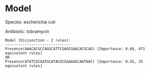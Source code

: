 
# Model

Species: escherichia coli

Antibiotic: tobramycin

```
Model (Disjunction - 2 rules):
------------------------------
Presence(AAACACGCCAGGCATTCGAGCGAACACGCAG) [Importance: 0.68, 471 equivalent rules]
OR
Presence(ATATCGCGATGCATACGCGGAAGGCAATAAC) [Importance: 0.55, 33 equivalent rules]

```

